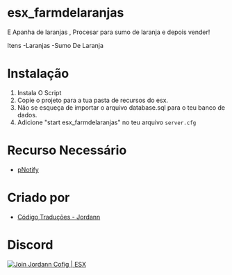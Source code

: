 # esx_farmdelaranjas

E Apanha de laranjas , Procesar para sumo de laranja e depois vender!

Itens
-Laranjas
-Sumo De Laranja

# Instalação
1. Instala O Script
3. Copie o projeto para a tua pasta de recursos do esx.
4. Não se esqueça de importar o arquivo database.sql para o teu banco de dados.
5. Adicione "start esx_farmdelaranjas" no teu arquivo `server.cfg`


# Recurso Necessário
- [pNotify](https://github.com/ESX-Brasil/pNotify)

# Criado por
- [Código,Traduções - Jordann](https://github.com/jordann124)

# Discord

[![Join Jordann Cofig | ESX](https://discordapp.com/api/guilds/584087495755563008/embed.png?style=banner2)](https://discord.gg/AkDrAuP)
